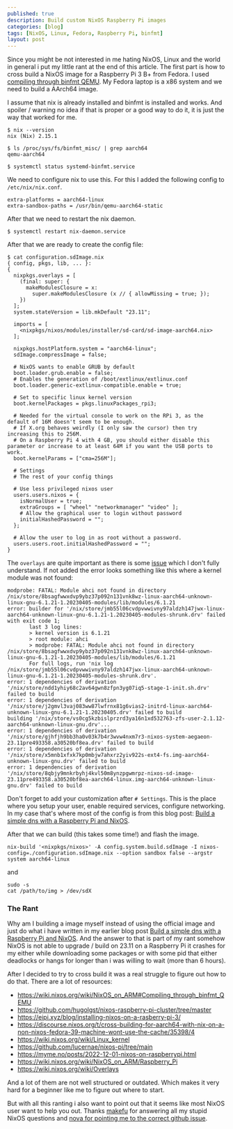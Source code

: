 ```yaml
---
published: true
description: Build custom NixOS Raspberry Pi images
categories: [blog]
tags: [NixOS, Linux, Fedora, Raspberry Pi, binfmt]
layout: post
---
```


Since you might be not interested in me hating NixOS, Linux and the world in general i put
my little rant at the end of this article.
The first part is how to cross build a NixOS image for a Raspberry Pi 3 B+ from Fedora.
I used [compiling through binfmt QEMU]( https://wiki.nixos.org/wiki/NixOS_on_ARM/Building_Images#Compiling_through_binfmt_QEMU ).
My Fedora laptop is a x86 system and we need to build a AArch64 image.

I assume that nix is already installed and binfmt is installed and works.
And spoiler / warning no idea if that is proper or a good way to do it,
it is just the way that worked for me.

```
$ nix --version
nix (Nix) 2.15.1

$ ls /proc/sys/fs/binfmt_misc/ | grep aarch64
qemu-aarch64

$ systemctl status systemd-binfmt.service
```

We need to configure nix to use this.
For this I added the following config to `/etc/nix/nix.conf`.

```
extra-platforms = aarch64-linux
extra-sandbox-paths = /usr/bin/qemu-aarch64-static
```

After that we need to restart the nix daemon.

```
$ systemctl restart nix-daemon.service
```

After that we are ready to create the config file:

```
$ cat configuration.sdImage.nix
{ config, pkgs, lib, ... }:
{
  nixpkgs.overlays = [
    (final: super: {
      makeModulesClosure = x:
        super.makeModulesClosure (x // { allowMissing = true; });
    })
  ];
  system.stateVersion = lib.mkDefault "23.11";

  imports = [
    <nixpkgs/nixos/modules/installer/sd-card/sd-image-aarch64.nix>
  ];

  nixpkgs.hostPlatform.system = "aarch64-linux";
  sdImage.compressImage = false;

  # NixOS wants to enable GRUB by default
  boot.loader.grub.enable = false;
  # Enables the generation of /boot/extlinux/extlinux.conf
  boot.loader.generic-extlinux-compatible.enable = true;

  # Set to specific linux kernel version
  boot.kernelPackages = pkgs.linuxPackages_rpi3;

  # Needed for the virtual console to work on the RPi 3, as the default of 16M doesn't seem to be enough.
  # If X.org behaves weirdly (I only saw the cursor) then try increasing this to 256M.
  # On a Raspberry Pi 4 with 4 GB, you should either disable this parameter or increase to at least 64M if you want the USB ports to work.
  boot.kernelParams = ["cma=256M"];

  # Settings
  # The rest of your config things

  # Use less privileged nixos user
  users.users.nixos = {
    isNormalUser = true;
    extraGroups = [ "wheel" "networkmanager" "video" ];
    # Allow the graphical user to login without password
    initialHashedPassword = "";
  };

  # Allow the user to log in as root without a password.
  users.users.root.initialHashedPassword = "";
}
```

The `overlays` are quite important as there is some [issue]( https://github.com/NixOS/nixpkgs/issues/154163 )
which I don't fully understand.
If not added the error looks something like this where a kernel module was not found:

```
modprobe: FATAL: Module ahci not found in directory /nix/store/8bsagfwwxdvp9ybz37p092n131vnk8wz-linux-aarch64-unknown-linux-gnu-6.1.21-1.20230405-modules/lib/modules/6.1.21
error: builder for '/nix/store/jmb55l06cvdpvwwivny97aldzh147jwx-linux-aarch64-unknown-linux-gnu-6.1.21-1.20230405-modules-shrunk.drv' failed with exit code 1;
       last 3 log lines:
       > kernel version is 6.1.21
       > root module: ahci
       > modprobe: FATAL: Module ahci not found in directory /nix/store/8bsagfwwxdvp9ybz37p092n131vnk8wz-linux-aarch64-unknown-linux-gnu-6.1.21-1.20230405-modules/lib/modules/6.1.21
       For full logs, run 'nix log /nix/store/jmb55l06cvdpvwwivny97aldzh147jwx-linux-aarch64-unknown-linux-gnu-6.1.21-1.20230405-modules-shrunk.drv'.
error: 1 dependencies of derivation '/nix/store/ndd1yhiy68c2av64gwn8zfpn3yg07iq5-stage-1-init.sh.drv' failed to build
error: 1 dependencies of derivation '/nix/store/j2gmvl3vaj083ww87lwfrnx81g6vias2-initrd-linux-aarch64-unknown-linux-gnu-6.1.21-1.20230405.drv' failed to build
building '/nix/store/vs0cg5kzbislprzrd3ya16n1xd532763-zfs-user-2.1.12-aarch64-unknown-linux-gnu.drv'...
error: 1 dependencies of derivation '/nix/store/gjhfjh9bb3ha0v03k7b4r3wvw4nxm7r3-nixos-system-aegaeon-23.11pre493358.a30520bf8ea.drv' failed to build
error: 1 dependencies of derivation '/nix/store/x5mnb1xfxk7kp0mbjw7ahxrz2yiv922s-ext4-fs.img-aarch64-unknown-linux-gnu.drv' failed to build
error: 1 dependencies of derivation '/nix/store/8qbjy9mnkrbyhj4kvl50m8ynzpgwmrpz-nixos-sd-image-23.11pre493358.a30520bf8ea-aarch64-linux.img-aarch64-unknown-linux-gnu.drv' failed to build
```

Don't forget to add your customization after `# Settings`.
This is the place where you setup your user, enable required services,
configure networking.
In my case that's where most of the config is from this blog post: [Build a simple dns with a Raspberry Pi and NixOS](/blog/2022/11/06/Build-a-dns-server-on-NixOS/).

After that we can build (this takes some time!) and flash the image.

```
nix-build '<nixpkgs/nixos>' -A config.system.build.sdImage -I nixos-config=./configuration.sdImage.nix --option sandbox false --argstr system aarch64-linux
```

and

```
sudo -s
cat /path/to/img > /dev/sdX
```

### The Rant

Why am I building a image myself instead of using the official image and just do what
i have written in my earlier blog post [Build a simple dns with a Raspberry Pi and NixOS](/blog/2022/11/06/Build-a-dns-server-on-NixOS/).
And the answer to that is part of my rant somehow NixOS is not able to upgrade / build on 23.11
on a Raspberry Pi it crashes for my either while downloading some packages or with some pid that
either deadlocks or hangs for longer than i was willing to wait (more than 6 hours).


After I decided to try to cross build it was a real struggle to figure out how to do that.
There are a lot of resources:

* <https://wiki.nixos.org/wiki/NixOS_on_ARM#Compiling_through_binfmt_QEMU>
* <https://github.com/hugolgst/nixos-raspberry-pi-cluster/tree/master>
* <https://eipi.xyz/blog/installing-nixos-on-a-rasberry-pi-3/>
* <https://discourse.nixos.org/t/cross-building-for-aarch64-with-nix-on-a-non-nixos-fedora-39-machine-wont-use-the-cache/35398/4>
* <https://wiki.nixos.org/wiki/Linux_kernel>
* <https://github.com/lucernae/nixos-pi/tree/main>
* <https://myme.no/posts/2022-12-01-nixos-on-raspberrypi.html>
* <https://wiki.nixos.org/wiki/NixOS_on_ARM/Raspberry_Pi>
* <https://wiki.nixos.org/wiki/Overlays>

And a lot of them are not well structured or outdated.
Which makes it very hard for a beginner like me to figure out where to start.


But with all this ranting i also want to point out that it seems like most
NixOS user want to help you out.
Thanks [makefu](https://github.com/makefu/) for answering all my stupid NixOS questions
and [nova for pointing me to the correct github issue](https://discourse.nixos.org/t/does-pkgs-linuxpackages-rpi3-build-all-required-kernel-modules/42509/2?u=l33tname).
